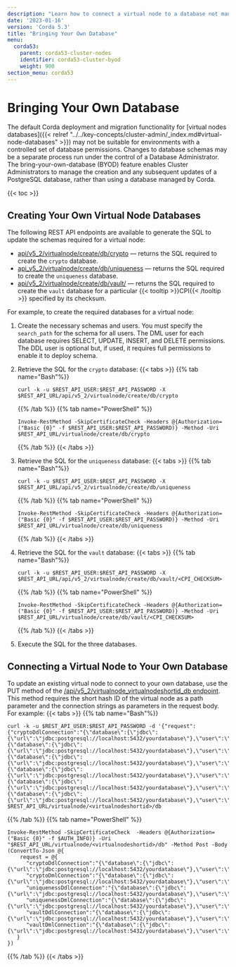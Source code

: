```yaml
---
description: "Learn how to connect a virtual node to a database not managed by Corda."
date: '2023-01-16'
version: 'Corda 5.3'
title: "Bringing Your Own Database"
menu:
  corda53:
    parent: corda53-cluster-nodes
    identifier: corda53-cluster-byod
    weight: 900
section_menu: corda53
---
```


# Bringing Your Own Database

The default Corda deployment and migration functionality for [virtual nodes databases]({{< relref "../../key-concepts/cluster-admin/_index.md#virtual-node-databases" >}}) may not be suitable for environments with a controlled set of database permissions. Changes to database schemas may be a separate process run under the control of a Database Administrator. The bring-your-own-database (BYOD) feature enables Cluster Administrators to manage the creation and any subsequent updates of a PostgreSQL database, rather than using a database managed by Corda.

{{< toc >}}

## Creating Your Own Virtual Node Databases

The following REST API endpoints are available to generate the SQL to update the schemas required for a virtual node:

* [api/v5_2/virtualnode/create/db/crypto](../../reference/rest-api/openapi.html#tag/Virtual-Node-API/operation/get_virtualnode_create_db_crypto) — returns the SQL required to create the `crypto` database.
* [api_v5_2/virtualnode/create/db/uniqueness](../../reference/rest-api/openapi.html#tag/Virtual-Node-API/operation/get_virtualnode_create_db_uniqueness) — returns the SQL required to create the `uniqueness` database.
* [api/v5_2/virtualnode/create/db/vault/<cpichecksum>](../../reference/rest-api/openapi.html#tag/Virtual-Node-API/operation/get_virtualnode_create_db_vault__cpichecksum_) — returns the SQL required to create the `vault` database for a particular {{< tooltip >}}CPI{{< /tooltip >}} specified by its checksum.

For example, to create the required databases for a virtual node:

1. Create the necessary schemas and users. You must specify the `search_path` for the schema for all users. The DML user for each database requires SELECT, UPDATE, INSERT, and DELETE permissions. The DDL user is optional but, if used, it requires full permissions to enable it to deploy schema.

2. Retrieve the SQL for the `crypto` database:
   {{< tabs >}}
   {{% tab name="Bash"%}}
   ```shell
   curl -k -u $REST_API_USER:$REST_API_PASSWORD -X $REST_API_URL/api/v5_2/virtualnode/create/db/crypto
   ```
   {{% /tab %}}
   {{% tab name="PowerShell" %}}
   ```shell
   Invoke-RestMethod -SkipCertificateCheck -Headers @{Authorization=("Basic {0}" -f $REST_API_USER:$REST_API_PASSWORD)} -Method -Uri    $REST_API_URL/virtualnode/create/db/crypto
   ```
   {{% /tab %}}
   {{< /tabs >}}
3. Retrieve the SQL for the `uniqueness` database:
   {{< tabs >}}
   {{% tab name="Bash"%}}
   ```shell
   curl -k -u $REST_API_USER:$REST_API_PASSWORD -X $REST_API_URL/api/v5_2/virtualnode/create/db/uniqueness
   ```
   {{% /tab %}}
   {{% tab name="PowerShell" %}}
   ```shell
   Invoke-RestMethod -SkipCertificateCheck -Headers @{Authorization=("Basic {0}" -f $REST_API_USER:$REST_API_PASSWORD)} -Method -Uri    $REST_API_URL/virtualnode/create/db/uniqueness
   ```
   {{% /tab %}}
   {{< /tabs >}}
4. Retrieve the SQL for the `vault` database:
   {{< tabs >}}
   {{% tab name="Bash"%}}
   ```shell
   curl -k -u $REST_API_USER:$REST_API_PASSWORD -X $REST_API_URL/api/v5_2/virtualnode/create/db/vault/<CPI_CHECKSUM>
   ```
   {{% /tab %}}
   {{% tab name="PowerShell" %}}
   ```shell
   Invoke-RestMethod -SkipCertificateCheck -Headers @{Authorization=("Basic {0}" -f $REST_API_USER:$REST_API_PASSWORD)} -Method -Uri    $REST_API_URL/virtualnode/create/db/vault/<CPI_CHECKSUM>
   ```
   {{% /tab %}}
   {{< /tabs >}}
5. Execute the SQL for the three databases.

## Connecting a Virtual Node to Your Own Database

To update an existing virtual node to connect to your own database, use the PUT method of the [/api/v5_2/virtualnode_virtualnodeshortid_db endpoint](../../reference/rest-api/openapi.html#tag/Virtual-Node-API/operation/put_virtualnode__virtualnodeshortid__db). This method requires the short hash ID of the virtual node as a path parameter and the connection strings as parameters in the request body. For example:
{{< tabs >}}
{{% tab name="Bash"%}}
```shell
curl -k -u $REST_API_USER:$REST_API_PASSWORD -d '{"request": {"cryptoDdlConnection":"{\"database\":{\"jdbc\":{\"url\":\"jdbc:postgresql://localhost:5432/yourdatabase\"},\"user\":\"cryptoddlconnection_fd545924ff37\",\"pass\":\"WXZS48pRyFQu0GNJNseRMeIL8ZczwfPAHnDJRZdQ11M6fJxjjdhbcKEYSwSiHHqT\"}}","cryptoDmlConnection":"{\"database\":{\"jdbc\":{\"url\":\"jdbc:postgresql://localhost:5432/yourdatabase\"},\"user\":\"cryptodmlconnection_fd545924ff37\",\"pass\":\"d6LIdsVpTwoHaetemyeGWXb0TjRHXOCR6yrxeCCWzWTGiqiDxR5zPuYMBaFdbj6A\"}}","uniquenessDdlConnection":"{\"database\":{\"jdbc\":{\"url\":\"jdbc:postgresql://localhost:5432/yourdatabase\"},\"user\":\"uniquenessddlconnection_fd545924ff37\",\"pass\":\"nVzjzsjfmQpSubHi7K7Rt2Cjlt40wb85zPQQI1KxprmCUswqUJhHH0ovdTy6wYWi\"}}","uniquenessDmlConnection":"{\"database\":{\"jdbc\":{\"url\":\"jdbc:postgresql://localhost:5432/yourdatabase\"},\"user\":\"uniquenessdmlconnection_fd545924ff37\",\"pass\":\"HjgqzcVTohZIapZrgsNz6dlW6U4yHUn6LjCsfG5nwHbuso5hsvAuWBB8DievZX7R\"}}","vaultDdlConnection":"{\"database\":{\"jdbc\":{\"url\":\"jdbc:postgresql://localhost:5432/yourdatabase\"},\"user\":\"vaultddlconnection_fd545924ff37\",\"pass\":\"UwFGEWX9KFfLf9Gai63bUAgcMMh0OzUP9wTRGYEhptkBcfzqScK6tqnz6wSAxN7K\"}}","vaultDmlConnection":"{\"database\":{\"jdbc\":{\"url\":\"jdbc:postgresql://localhost:5432/yourdatabase\"},\"user\":\"vaultdmlconnection_fd545924ff37\",\"pass\":\"PJRFQInjedKZcgf1o0YYq7Dv7vhbsdFL5U7FuCID3S7ZYjPNJ7GITbyTgIofeQwL\"}}"}' $REST_API_URL/virtualnode/<virtualnodeshortid>/db
```
{{% /tab %}}
{{% tab name="PowerShell" %}}
```shell
Invoke-RestMethod -SkipCertificateCheck  -Headers @{Authorization=("Basic {0}" -f $AUTH_INFO)} -Uri "$REST_API_URL/virtualnode/<virtualnodeshortid>/db" -Method Post -Body (ConvertTo-Json @{
    request = @{
      "cryptoDdlConnection":"{\"database\":{\"jdbc\":{\"url\":\"jdbc:postgresql://localhost:5432/yourdatabase\"},\"user\":\"cryptoddlconnection_fd545924ff37\",\"pass\":\"WXZS48pRyFQu0GNJNseRMeIL8ZczwfPAHnDJRZdQ11M6fJxjjdhbcKEYSwSiHHqT\"}}"
      "cryptoDmlConnection":"{\"database\":{\"jdbc\":{\"url\":\"jdbc:postgresql://localhost:5432/yourdatabase\"},\"user\":\"cryptodmlconnection_fd545924ff37\",\"pass\":\"d6LIdsVpTwoHaetemyeGWXb0TjRHXOCR6yrxeCCWzWTGiqiDxR5zPuYMBaFdbj6A\"}}"
      "uniquenessDdlConnection":"{\"database\":{\"jdbc\":{\"url\":\"jdbc:postgresql://localhost:5432/yourdatabase\"},\"user\":\"uniquenessddlconnection_fd545924ff37\",\"pass\":\"nVzjzsjfmQpSubHi7K7Rt2Cjlt40wb85zPQQI1KxprmCUswqUJhHH0ovdTy6wYWi\"}}"
      "uniquenessDmlConnection":"{\"database\":{\"jdbc\":{\"url\":\"jdbc:postgresql://localhost:5432/yourdatabase\"},\"user\":\"uniquenessdmlconnection_fd545924ff37\",\"pass\":\"HjgqzcVTohZIapZrgsNz6dlW6U4yHUn6LjCsfG5nwHbuso5hsvAuWBB8DievZX7R\"}}"
      "vaultDdlConnection":"{\"database\":{\"jdbc\":{\"url\":\"jdbc:postgresql://localhost:5432/yourdatabase\"},\"user\":\"vaultddlconnection_fd545924ff37\",\"pass\":\"UwFGEWX9KFfLf9Gai63bUAgcMMh0OzUP9wTRGYEhptkBcfzqScK6tqnz6wSAxN7K\"}}"
      "vaultDmlConnection":"{\"database\":{\"jdbc\":{\"url\":\"jdbc:postgresql://localhost:5432/yourdatabase\"},\"user\":\"vaultdmlconnection_fd545924ff37\",\"pass\":\"PJRFQInjedKZcgf1o0YYq7Dv7vhbsdFL5U7FuCID3S7ZYjPNJ7GITbyTgIofeQwL\"}}"
   }
})
```
{{% /tab %}}
{{< /tabs >}}
